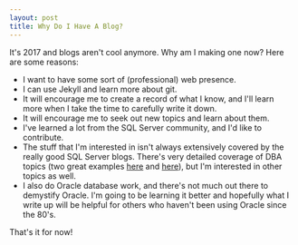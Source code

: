 ```yaml
---
layout: post
title: Why Do I Have A Blog?
---
```


It's 2017 and blogs aren't cool anymore. Why am I making one now? Here are some reasons:

* I want to have some sort of (professional) web presence.
* I can use Jekyll and learn more about git.
* It will encourage me to create a record of what I know, and I'll learn more when I take the time to carefully write it down.
* It will encourage me to seek out new topics and learn about them.
* I've learned a lot from the SQL Server community, and I'd like to contribute.
* The stuff that I'm interested in isn't always extensively covered by the really good SQL Server blogs. There's very detailed coverage of DBA topics (two great examples [here](https://www.brentozar.com/blog) and [here](https://www.littlekendra.com/)), but I'm interested in other topics as well.
* I also do Oracle database work, and there's not much out there to demystify Oracle. I'm going to be learning it better and hopefully what I write up will be helpful for others who haven't been using Oracle since the 80's.

That's it for now!